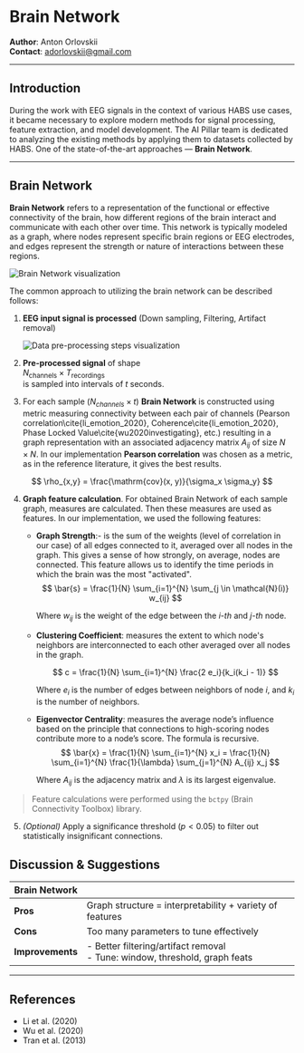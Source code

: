 # Brain Network

**Author**: Anton Orlovskii  
**Contact**: adorlovskii@gmail.com

---

## Introduction

During the work with EEG signals in the context of various HABS use cases, it became necessary to explore modern methods for signal processing, feature extraction, and model development. The AI Pillar team is dedicated to analyzing the existing methods by applying them to datasets collected by HABS. One of the state-of-the-art approaches — **Brain Network**.

---

## Brain Network

**Brain Network** refers to a representation of the functional or effective connectivity of the brain, how different regions of the brain interact and communicate with each other over time. This network is typically modeled as a graph, where nodes represent specific brain regions or EEG electrodes, and edges represent the strength or nature of interactions between these regions.

![Brain Network visualization](2004.01973v1.pdf-image-042%20(1).jpg)

The common approach to utilizing the brain network can be described follows:

1. **EEG input signal is processed** (Down sampling, Filtering, Artifact removal)

    ![Data pre-processing steps visualization](raw_filt_artif.png)

2. **Pre-processed signal** of shape  
   $N_{\text{channels}} \times T_{\text{recordings}}$  
   is sampled into intervals of $t$ seconds.

3.  For each sample  ($N_{channels} \times t$) **Brain Network** is constructed using metric measuring connectivity between each pair of channels (Pearson correlation\cite{li_emotion_2020}, Coherence\cite{li_emotion_2020}, Phase Locked Value\cite{wu2020investigating}, etc.) resulting in a graph representation with an associated adjacency matrix $A_{ij}$ of size $N \times N$. In our implementation **Pearson correlation** was chosen as a metric, as in the reference literature, it gives the best results.

   $$
   \rho_{x,y} = \frac{\mathrm{cov}(x, y)}{\sigma_x \sigma_y}
   $$

4. **Graph feature calculation**. For obtained Brain Network of each sample graph, measures are calculated. Then these measures are used as features. In our implementation, we used the following features:

   - **Graph Strength**:- is the sum of the weights (level of correlation in our case) of all edges connected to it, averaged over all nodes in the graph. This gives a sense of how strongly, on average, nodes are connected. This feature allows us to identify the time periods in which the brain was the most "activated".
     $$
     \bar{s} = \frac{1}{N} \sum_{i=1}^{N} \sum_{j \in \mathcal{N}(i)} w_{ij}
     $$

     Where $w_{ij}$ is the weight of the edge between the *i-th* and *j-th* node.

   - **Clustering Coefficient**: measures the extent to which node's neighbors  are interconnected to each other averaged over all nodes in the graph.

     $$
     c = \frac{1}{N} \sum_{i=1}^{N} \frac{2 e_i}{k_i(k_i - 1)}
     $$

     Where $e_i$ is the number of edges between neighbors of node *i*, and $k_i$ is the number of neighbors.

   - **Eigenvector Centrality**: measures the average node’s influence based on the principle that connections to high-scoring nodes contribute more to a node’s score. The formula is recursive.
     $$
     \bar{x} = \frac{1}{N} \sum_{i=1}^{N} x_i = \frac{1}{N} \sum_{i=1}^{N} \frac{1}{\lambda} \sum_{j=1}^{N} A_{ij} x_j
     $$

     Where $A_{ij}$ is the adjacency matrix and $\lambda$ is its largest eigenvalue.

> Feature calculations were performed using the `bctpy` (Brain Connectivity Toolbox) library.

5. *(Optional)* Apply a significance threshold ($p < 0.05$) to filter out statistically insignificant connections.


## Discussion & Suggestions

| **Brain Network** |                                                                                  |
|-------------------|----------------------------------------------------------------------------------|
| **Pros**          | Graph structure = interpretability + variety of features                        |
| **Cons**          | Too many parameters to tune effectively                                         |
| **Improvements**  | - Better filtering/artifact removal  <br> - Tune: window, threshold, graph feats |



---

## References

- Li et al. (2020)  
- Wu et al. (2020)  
- Tran et al. (2013)  

